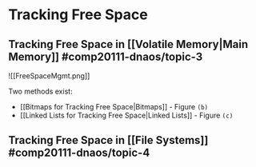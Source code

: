 # Tracking Free Space

## Tracking Free Space in [[Volatile Memory|Main Memory]] #comp20111-dnaos/topic-3 

![[FreeSpaceMgmt.png]]

Two methods exist:
- [[Bitmaps for Tracking Free Space|Bitmaps]]  - Figure `(b)`
- [[Linked Lists for Tracking Free Space|Linked Lists]] - Figure `(c)`

## Tracking Free Space in [[File Systems]] #comp20111-dnaos/topic-4 

